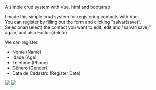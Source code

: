 
A simple crud system with Vue, html and bootstrap

<p>I made this simple crud system for registering contacts with Vue. <br />
You can register by filling out the form and clicking "salvar(save)". <br />
Selecionar(select) the contact you want to edit, edit and "salvar(save)" again, and also Excluir(delete).</p>
<p>We can register</p>
<ul>
<li>Nome (Name)</li>
<li>Idade (Age)</li>
<li>Telefone (Phone)</li>
<li>Gênero (Gender)</li>
<li>Data de Cadastro (Register Date)</li>
</ul>

<img src="https://i.imgur.com/M6SnFkW.jpg">
<img src="https://i.imgur.com/jq0A0fk.jpeg">
